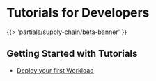 # Tutorials for Developers

{{> 'partials/supply-chain/beta-banner' }}

## Getting Started with Tutorials
* [Deploy your first Workload](./deploy-your-first-workload.hbs.md)
